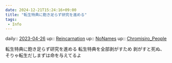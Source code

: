 ```yaml
---
date: 2024-12-21T15:24:16+09:00
title: "転生特典に飽き足らず研究を進める"
tags:
 - Info
---
```


daily:: [2023-04-26](/Daily_Note/2023-04-26.md)
up:: [Reincarnation](Bar/Novel/Topics/Reincarnation.md)
up:: [NoNames](Bar/Novel/Chaos/NoNames.md)
up:: [Chromisiro_People](Bar/Novel/Nacaria/Chromisiro_People.md)

転生特典に飽き足らず研究を進める
転生特典を全部剥がすため
剥がすと死ぬ、そりゃ転生だしまずは命を与えてるよ